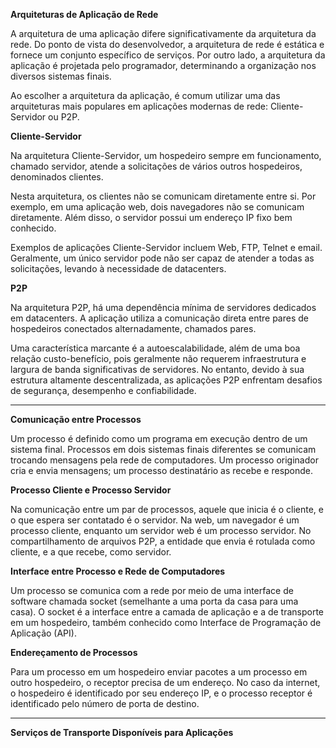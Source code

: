 **Arquiteturas de Aplicação de Rede**

A arquitetura de uma aplicação difere significativamente da arquitetura da rede. Do ponto de vista do desenvolvedor, a arquitetura de rede é estática e fornece um conjunto específico de serviços. Por outro lado, a arquitetura da aplicação é projetada pelo programador, determinando a organização nos diversos sistemas finais.

Ao escolher a arquitetura da aplicação, é comum utilizar uma das arquiteturas mais populares em aplicações modernas de rede: Cliente-Servidor ou P2P.

**Cliente-Servidor**

Na arquitetura Cliente-Servidor, um hospedeiro sempre em funcionamento, chamado servidor, atende a solicitações de vários outros hospedeiros, denominados clientes.

Nesta arquitetura, os clientes não se comunicam diretamente entre si. Por exemplo, em uma aplicação web, dois navegadores não se comunicam diretamente. Além disso, o servidor possui um endereço IP fixo bem conhecido.

Exemplos de aplicações Cliente-Servidor incluem Web, FTP, Telnet e email. Geralmente, um único servidor pode não ser capaz de atender a todas as solicitações, levando à necessidade de datacenters.

**P2P**

Na arquitetura P2P, há uma dependência mínima de servidores dedicados em datacenters. A aplicação utiliza a comunicação direta entre pares de hospedeiros conectados alternadamente, chamados pares.

Uma característica marcante é a autoescalabilidade, além de uma boa relação custo-benefício, pois geralmente não requerem infraestrutura e largura de banda significativas de servidores. No entanto, devido à sua estrutura altamente descentralizada, as aplicações P2P enfrentam desafios de segurança, desempenho e confiabilidade.

---

**Comunicação entre Processos**

Um processo é definido como um programa em execução dentro de um sistema final. Processos em dois sistemas finais diferentes se comunicam trocando mensagens pela rede de computadores. Um processo originador cria e envia mensagens; um processo destinatário as recebe e responde.

**Processo Cliente e Processo Servidor**

Na comunicação entre um par de processos, aquele que inicia é o cliente, e o que espera ser contatado é o servidor. Na web, um navegador é um processo cliente, enquanto um servidor web é um processo servidor. No compartilhamento de arquivos P2P, a entidade que envia é rotulada como cliente, e a que recebe, como servidor.

**Interface entre Processo e Rede de Computadores**

Um processo se comunica com a rede por meio de uma interface de software chamada socket (semelhante a uma porta da casa para uma casa). O socket é a interface entre a camada de aplicação e a de transporte em um hospedeiro, também conhecido como Interface de Programação de Aplicação (API).

**Endereçamento de Processos**

Para um processo em um hospedeiro enviar pacotes a um processo em outro hospedeiro, o receptor precisa de um endereço. No caso da internet, o hospedeiro é identificado por seu endereço IP, e o processo receptor é identificado pelo número de porta de destino.

---

**Serviços de Transporte Disponíveis para Aplicações**

